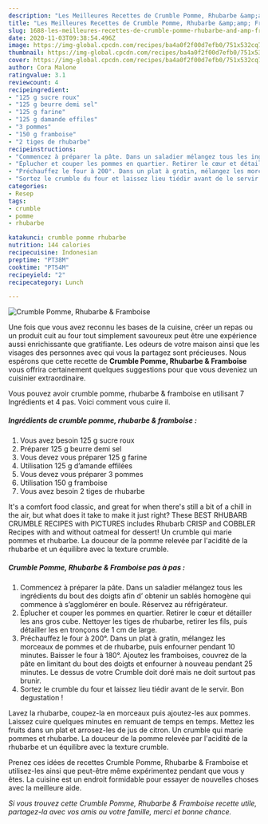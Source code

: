 ```yaml
---
description: "Les Meilleures Recettes de Crumble Pomme, Rhubarbe &amp;amp; Framboise"
title: "Les Meilleures Recettes de Crumble Pomme, Rhubarbe &amp;amp; Framboise"
slug: 1688-les-meilleures-recettes-de-crumble-pomme-rhubarbe-and-amp-framboise
date: 2020-11-03T09:38:54.496Z
image: https://img-global.cpcdn.com/recipes/ba4a0f2f00d7efb0/751x532cq70/crumble-pomme-rhubarbe-framboise-photo-principale-de-la-recette.jpg
thumbnail: https://img-global.cpcdn.com/recipes/ba4a0f2f00d7efb0/751x532cq70/crumble-pomme-rhubarbe-framboise-photo-principale-de-la-recette.jpg
cover: https://img-global.cpcdn.com/recipes/ba4a0f2f00d7efb0/751x532cq70/crumble-pomme-rhubarbe-framboise-photo-principale-de-la-recette.jpg
author: Cora Malone
ratingvalue: 3.1
reviewcount: 4
recipeingredient:
- "125 g sucre roux"
- "125 g beurre demi sel"
- "125 g farine"
- "125 g damande effiles"
- "3 pommes"
- "150 g framboise"
- "2 tiges de rhubarbe"
recipeinstructions:
- "Commencez à préparer la pâte. Dans un saladier mélangez tous les ingrédients du bout des doigts afin d’ obtenir un sablés homogène qui commence à s’agglomérer en boule. Réservez au réfrigérateur."
- "Éplucher et couper les pommes en quartier. Retirer le cœur et détailler les ans gros cube. Nettoyer les tiges de rhubarbe, retirer les fils, puis détailler les en tronçons de 1 cm de large."
- "Préchauffez le four à 200°. Dans un plat à gratin, mélangez les morceaux de pommes et de rhubarbe, puis enfourner pendant 10 minutes. Baisser le four à 180°. Ajoutez les framboises, couvrez de la pâte en limitant du bout des doigts et enfourner à nouveau pendant 25 minutes. Le dessus de votre Crumble doit doré mais ne doit surtout pas brunir."
- "Sortez le crumble du four et laissez lieu tiédir avant de le servir. Bon degustation !"
categories:
- Resep
tags:
- crumble
- pomme
- rhubarbe

katakunci: crumble pomme rhubarbe 
nutrition: 144 calories
recipecuisine: Indonesian
preptime: "PT38M"
cooktime: "PT54M"
recipeyield: "2"
recipecategory: Lunch

---
```



![Crumble Pomme, Rhubarbe &amp; Framboise](https://img-global.cpcdn.com/recipes/ba4a0f2f00d7efb0/751x532cq70/crumble-pomme-rhubarbe-framboise-photo-principale-de-la-recette.jpg)

Une fois que vous avez reconnu les bases de la cuisine, créer un repas ou un produit cuit au four tout simplement savoureux peut être une expérience aussi enrichissante que gratifiante. Les odeurs de votre maison ainsi que les visages des personnes avec qui vous la partagez sont précieuses. Nous espérons que cette recette de <strong> Crumble Pomme, Rhubarbe &amp; Framboise </strong> vous offrira certainement quelques suggestions pour que vous deveniez un cuisinier extraordinaire.

<!--inarticleads1-->

Vous pouvez avoir crumble pomme, rhubarbe &amp; framboise en utilisant 7 Ingrédients et 4 pas. Voici comment vous cuire il.

##### Ingrédients de crumble pomme, rhubarbe &amp; framboise :

1. Vous avez besoin 125 g sucre roux
1. Préparer 125 g beurre demi sel
1. Vous devez vous préparer 125 g farine
1. Utilisation 125 g d’amande effilées
1. Vous devez vous préparer 3 pommes
1. Utilisation 150 g framboise
1. Vous avez besoin 2 tiges de rhubarbe


It&#39;s a comfort food classic, and great for when there&#39;s still a bit of a chill in the air, but what does it take to make it just right? These BEST RHUBARB CRUMBLE RECIPES with PICTURES includes Rhubarb CRISP and COBBLER Recipes with and without oatmeal for dessert! Un crumble qui marie pommes et rhubarbe. La douceur de la pomme relevée par l&#39;acidité de la rhubarbe et un équilibre avec la texture crumble. 

<!--inarticleads2-->

##### Crumble Pomme, Rhubarbe &amp; Framboise pas à pas :

1. Commencez à préparer la pâte. Dans un saladier mélangez tous les ingrédients du bout des doigts afin d’ obtenir un sablés homogène qui commence à s’agglomérer en boule. Réservez au réfrigérateur.
1. Éplucher et couper les pommes en quartier. Retirer le cœur et détailler les ans gros cube. Nettoyer les tiges de rhubarbe, retirer les fils, puis détailler les en tronçons de 1 cm de large.
1. Préchauffez le four à 200°. Dans un plat à gratin, mélangez les morceaux de pommes et de rhubarbe, puis enfourner pendant 10 minutes. Baisser le four à 180°. Ajoutez les framboises, couvrez de la pâte en limitant du bout des doigts et enfourner à nouveau pendant 25 minutes. Le dessus de votre Crumble doit doré mais ne doit surtout pas brunir.
1. Sortez le crumble du four et laissez lieu tiédir avant de le servir. Bon degustation !


Lavez la rhubarbe, coupez-la en morceaux puis ajoutez-les aux pommes. Laissez cuire quelques minutes en remuant de temps en temps. Mettez les fruits dans un plat et arrosez-les de jus de citron. Un crumble qui marie pommes et rhubarbe. La douceur de la pomme relevée par l&#39;acidité de la rhubarbe et un équilibre avec la texture crumble. 

<!--inarticleads1-->

<p>
Prenez ces idées de recettes Crumble Pomme, Rhubarbe &amp; Framboise et utilisez-les ainsi que peut-être même expérimentez pendant que vous y êtes. La cuisine est un endroit formidable pour essayer de nouvelles choses avec la meilleure aide.
</p>

<p>
<i>Si vous trouvez cette Crumble Pomme, Rhubarbe &amp; Framboise recette utile, partagez-la avec vos amis ou votre famille, merci et bonne chance.</i>
</p>
